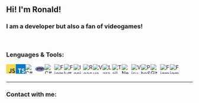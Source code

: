 ## Hi! I'm Ronald!

### I am a developer but also a fan of videogames!

<br />

### Lenguages & Tools:

<img align="left" alt="Javascript" width="26px" height="26px" src="https://raw.githubusercontent.com/github/explore/80688e429a7d4ef2fca1e82350fe8e3517d3494d/topics/javascript/javascript.png" />
<img align="left" alt="Typescript" width="26px" height="26px" src="https://raw.githubusercontent.com/github/explore/80688e429a7d4ef2fca1e82350fe8e3517d3494d/topics/typescript/typescript.png" />
<img align="left" alt="C#" width="26px" height="26px" src="https://cdn.worldvectorlogo.com/logos/c--4.svg" />
<img align="left" alt="Php" width="26px" height="26px" src="https://raw.githubusercontent.com/github/explore/80688e429a7d4ef2fca1e82350fe8e3517d3494d/topics/php/php.png" />
<img align="left" alt="C#" width="26px" height="26px" src="https://cdn.worldvectorlogo.com/logos/dart.svg" />
<img align="left" alt="Figma" width="26px" height="26px" src="https://cdn.worldvectorlogo.com/logos/unity-69.svg" />
<img align="left" alt="Flutter" width="26px" height="26px" src="https://cdn.worldvectorlogo.com/logos/flutter.svg" />
<img align="left" alt="Ionic" width="26px" height="26px" src="https://ionicframework.com/blog/wp-content/uploads/2015/05/cropped-logo.png" />
<img align="left" alt="React" width="26px" height="26px" src="https://cdn.worldvectorlogo.com/logos/react-2.svg" />
<img align="left" alt="Vue" width="26px" height="26px" src="https://cdn.worldvectorlogo.com/logos/vue-js-1.svg" />
<img align="left" alt="Laravel" width="26px" height="26px" src="https://cdn.worldvectorlogo.com/logos/laravel-2.svg" />
<img align="left" alt="Tailwindcss" width="26px" height="26px" src="https://cdn.worldvectorlogo.com/logos/tailwindcss.svg" />
<img align="left" alt="Next.js" width="26px" height="26px" src="https://cdn.worldvectorlogo.com/logos/nextjs-3.svg" />
<img align="left" alt="Visual Studio Code" width="26px" height="26px" src="https://cdn.worldvectorlogo.com/logos/visual-studio-code.svg" />
<img align="left" alt="PhpStorm" width="26px" height="26px" src="https://cdn.worldvectorlogo.com/logos/phpstorm-1.svg" />
<img align="left" alt="Github Desktop" width="26px" height="26px" src="https://cdn.worldvectorlogo.com/logos/github-1.svg" />
<img align="left" alt="Figma" width="26px" height="26px" src="https://cdn.worldvectorlogo.com/logos/figma-1.svg" />
<img align="left" alt="Figma" width="26px" height="26px" src="https://cdn.worldvectorlogo.com/logos/adobe-xd-1.svg" />

<br />
<br />

---

### Contact with me: 

